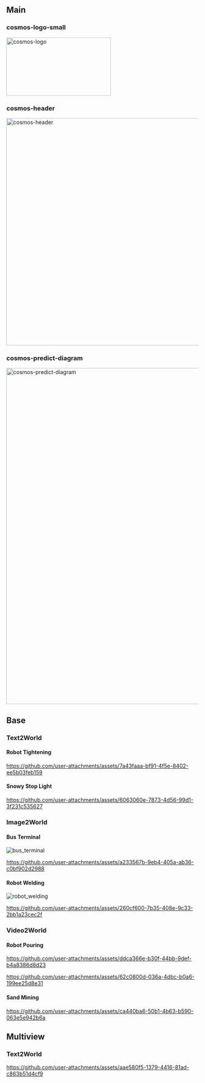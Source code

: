 ## Main

### cosmos-logo-small

<img width="274" height="152" alt="cosmos-logo" src="https://github.com/user-attachments/assets/28f2d612-bbd6-44a3-8795-833d05e9f05f" />

### cosmos-header

<img width="1457" height="595" alt="cosmos-header" src="https://github.com/user-attachments/assets/25810505-a0f7-44e2-b136-d6e678849e18" />

### cosmos-predict-diagram

<img width="3153" height="880" alt="cosmos-predict-diagram" src="https://github.com/user-attachments/assets/8f436cdd-3d04-46ea-b333-d8e9ccdc6d9c" />

## Base

### Text2World

#### Robot Tightening

https://github.com/user-attachments/assets/7a43faaa-bf91-4f5e-8402-ee5b03feb159

#### Snowy Stop Light

https://github.com/user-attachments/assets/6063060e-7873-4d56-99d1-3f231c535627

### Image2World

#### Bus Terminal

![bus_terminal](https://github.com/user-attachments/assets/c855f468-0577-475d-a2bb-5673b9d8ae91)

https://github.com/user-attachments/assets/a233567b-9eb4-405a-ab36-c0bf902d2988

#### Robot Welding

![robot_welding](https://github.com/user-attachments/assets/648a6623-75f8-4e73-acd5-a76e6b5222f7)

https://github.com/user-attachments/assets/260cf600-7b35-408e-9c33-2bb1a23cec2f

### Video2World

#### Robot Pouring

https://github.com/user-attachments/assets/ddca366e-b30f-44bb-9def-b4a8386d8d23

https://github.com/user-attachments/assets/62c0800d-036a-4dbc-b0a6-199ee25d8e31

#### Sand Mining

https://github.com/user-attachments/assets/ca440ba6-50b1-4b63-b590-063e5e942b6a

## Multiview

### Text2World

https://github.com/user-attachments/assets/aae580f5-1379-4416-81ad-c863b51d4cf9



